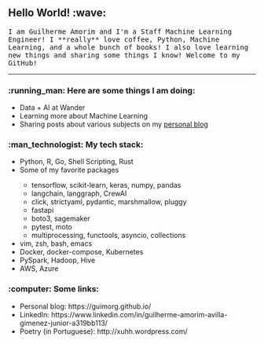 <!--
**guamorim/guamorim** is a ✨ _special_ ✨ repository because its `README.md` (this file) appears on your GitHub profile. -->

<h2>Hello World! :wave:</h2>
</h3>
 <samp>
I am Guilherme Amorim and I'm a Staff Machine Learning Engineer! I **really** love coffee, Python, Machine Learning, and a whole bunch of books! I also love learning new things and sharing some things I know!  Welcome to my GitHub!
  </samp>
</p>

----
<h3>
:running_man: Here are some things I am doing:
</h3>
 <ul>
  <li> Data + AI at Wander </li>
  <li> Learning more about Machine Learning </li>
  <li> Sharing posts about various subjects on my <a href="https://guimorg.github.io/">personal blog</a></li>
 </ul>

 <h3>
:man_technologist: My tech stack:
</h3>
 <ul>
  <li> Python, R, Go, Shell Scripting, Rust </li>
  <li> Some of my favorite packages </li>
  <ul>
  <li> tensorflow, scikit-learn, keras, numpy, pandas </li>
  <li> langchain, langgraph, CrewAI </li>
  <li> click, strictyaml, pydantic, marshmallow, pluggy </li>
   <li> fastapi </li>
   <li> boto3, sagemaker </li>
  <li> pytest, moto </li>
  <li> multiprocessing, functools, asyncio, collections </li>
  </ul>
  <li> vim, zsh, bash, emacs </li>
  <li> Docker, docker-compose, Kubernetes </li>
  <li> PySpark, Hadoop, Hive </li>
  <li> AWS, Azure </li>
 </ul>

<h3>
:computer: Some links:
</h3>
<ul>
<li>Personal blog: https://guimorg.github.io/ </li>
<li>LinkedIn: https://www.linkedin.com/in/guilherme-amorim-avilla-gimenez-junior-a319bb113/ </li>
<li>Poetry (in Portuguese): http://xuhh.wordpress.com/ </li>
</ul>
</p>
